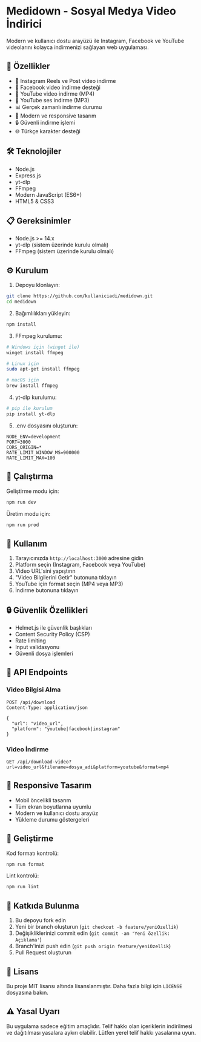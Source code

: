 # Medidown - Sosyal Medya Video İndirici

Modern ve kullanıcı dostu arayüzü ile Instagram, Facebook ve YouTube videolarını kolayca indirmenizi sağlayan web uygulaması.

## 🚀 Özellikler

- 📱 Instagram Reels ve Post video indirme
- 📘 Facebook video indirme desteği
- 🎥 YouTube video indirme (MP4)
- 🎵 YouTube ses indirme (MP3)
- 📊 Gerçek zamanlı indirme durumu
- 🎨 Modern ve responsive tasarım
- 🔒 Güvenli indirme işlemi
- 🌐 Türkçe karakter desteği

## 🛠️ Teknolojiler

- Node.js
- Express.js
- yt-dlp
- FFmpeg
- Modern JavaScript (ES6+)
- HTML5 & CSS3

## 📋 Gereksinimler

- Node.js >= 14.x
- yt-dlp (sistem üzerinde kurulu olmalı)
- FFmpeg (sistem üzerinde kurulu olmalı)

## ⚙️ Kurulum

1. Depoyu klonlayın:
```bash
git clone https://github.com/kullaniciadi/medidown.git
cd medidown
```

2. Bağımlılıkları yükleyin:
```bash
npm install
```

3. FFmpeg kurulumu:
```bash
# Windows için (winget ile)
winget install ffmpeg

# Linux için
sudo apt-get install ffmpeg

# macOS için
brew install ffmpeg
```

4. yt-dlp kurulumu:
```bash
# pip ile kurulum
pip install yt-dlp
```

5. .env dosyasını oluşturun:
```env
NODE_ENV=development
PORT=3000
CORS_ORIGIN=*
RATE_LIMIT_WINDOW_MS=900000
RATE_LIMIT_MAX=100
```

## 🚀 Çalıştırma

Geliştirme modu için:
```bash
npm run dev
```

Üretim modu için:
```bash
npm run prod
```

## 📝 Kullanım

1. Tarayıcınızda `http://localhost:3000` adresine gidin
2. Platform seçin (Instagram, Facebook veya YouTube)
3. Video URL'sini yapıştırın
4. "Video Bilgilerini Getir" butonuna tıklayın
5. YouTube için format seçin (MP4 veya MP3)
6. İndirme butonuna tıklayın

## 🔒 Güvenlik Özellikleri

- Helmet.js ile güvenlik başlıkları
- Content Security Policy (CSP)
- Rate limiting
- Input validasyonu
- Güvenli dosya işlemleri

## 🎯 API Endpoints

### Video Bilgisi Alma
```http
POST /api/download
Content-Type: application/json

{
  "url": "video_url",
  "platform": "youtube|facebook|instagram"
}
```

### Video İndirme
```http
GET /api/download-video?url=video_url&filename=dosya_adi&platform=youtube&format=mp4
```

## 📱 Responsive Tasarım

- Mobil öncelikli tasarım
- Tüm ekran boyutlarına uyumlu
- Modern ve kullanıcı dostu arayüz
- Yükleme durumu göstergeleri

## 🔧 Geliştirme

Kod formatı kontrolü:
```bash
npm run format
```

Lint kontrolü:
```bash
npm run lint
```

## 🤝 Katkıda Bulunma

1. Bu depoyu fork edin
2. Yeni bir branch oluşturun (`git checkout -b feature/yeniOzellik`)
3. Değişikliklerinizi commit edin (`git commit -am 'Yeni özellik: Açıklama'`)
4. Branch'inizi push edin (`git push origin feature/yeniOzellik`)
5. Pull Request oluşturun

## 📄 Lisans

Bu proje MIT lisansı altında lisanslanmıştır. Daha fazla bilgi için `LICENSE` dosyasına bakın.

## ⚠️ Yasal Uyarı

Bu uygulama sadece eğitim amaçlıdır. Telif hakkı olan içeriklerin indirilmesi ve dağıtılması yasalara aykırı olabilir. Lütfen yerel telif hakkı yasalarına uyun. 